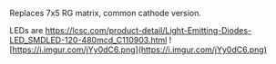 Replaces 7x5 RG matrix, common cathode version.

LEDs are https://lcsc.com/product-detail/Light-Emitting-Diodes-LED_SMDLED-120-480mcd_C110903.html
![https://i.imgur.com/jYy0dC6.png](https://i.imgur.com/jYy0dC6.png)
